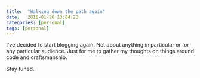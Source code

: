```yaml
---
title:  "Walking down the path again"
date:   2016-01-20 13:04:23
categories: [personal]
tags: [personal]
---
```


I've decided to start blogging again.
Not about anything in particular or for any particular audience.
Just for me to gather my thoughts on things around code and craftsmanship.

Stay tuned.
